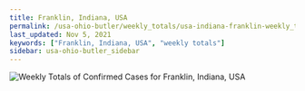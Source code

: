 ```yaml
---
title: Franklin, Indiana, USA
permalink: /usa-ohio-butler/weekly_totals/usa-indiana-franklin-weekly_totals.html
last_updated: Nov 5, 2021
keywords: ["Franklin, Indiana, USA", "weekly totals"]
sidebar: usa-ohio-butler_sidebar
---
```


![Weekly Totals of Confirmed Cases for Franklin, Indiana, USA](/covid_tracker/images/graphs/usa-indiana-franklin-weekly_totals_graph.png)

